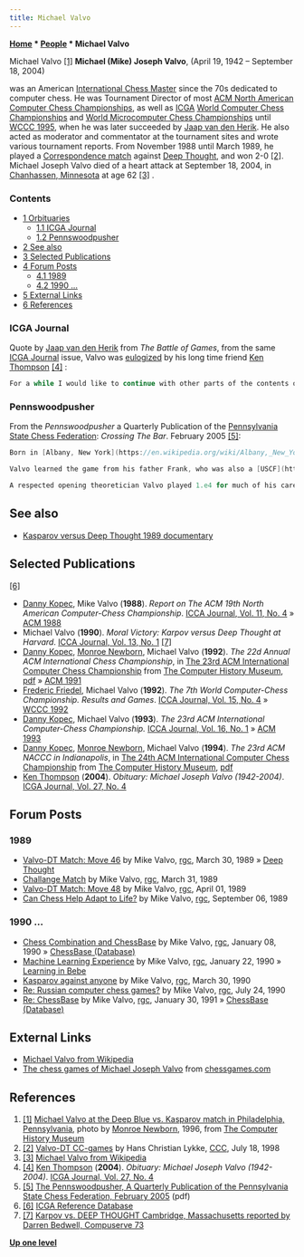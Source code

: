 ```yaml
---
title: Michael Valvo
---
```

**[Home](Home "Home") \* [People](People "People") \* Michael Valvo**



 [](http://www.computerhistory.org/chess/full_record.php?iid=stl-430b9bbc75254) Michael Valvo <a id="cite-note-1" href="#cite-ref-1">[1]</a> 
**Michael (Mike) Joseph Valvo**, (April 19, 1942 – September 18, 2004)  

was an American [International Chess Master](https://en.wikipedia.org/wiki/International_Master#International_Master_.28IM.29) since the 70s dedicated to computer chess. He was Tournament Director of most [ACM North American Computer Chess Championships](ACM_North_American_Computer_Chess_Championship "ACM North American Computer Chess Championship"), as well as [ICGA](ICGA "ICGA") [World Computer Chess Championships](World_Computer_Chess_Championship "World Computer Chess Championship") and [World Microcomputer Chess Championships](World_Microcomputer_Chess_Championship "World Microcomputer Chess Championship") until [WCCC 1995](WCCC_1995 "WCCC 1995"), when he was later succeeded by [Jaap van den Herik](Jaap_van_den_Herik "Jaap van den Herik"). 
He also acted as moderator and commentator at the tournament sites and wrote various tournament reports. From November 1988 until March 1989, he played a [Correspondence match](https://en.wikipedia.org/wiki/Correspondence_chess) against [Deep Thought](Deep_Thought "Deep Thought"), and won 2-0 <a id="cite-note-2" href="#cite-ref-2">[2]</a>.
Michael Joseph Valvo died of a heart attack at September 18, 2004, in [Chanhassen, Minnesota](https://en.wikipedia.org/wiki/Chanhassen,_Minnesota) at age 62 <a id="cite-note-3" href="#cite-ref-3">[3]</a> . 



### Contents


* [1 Orbituaries](#orbituaries)
	+ [1.1 ICGA Journal](#icga-journal)
	+ [1.2 Pennswoodpusher](#pennswoodpusher)
* [2 See also](#see-also)
* [3 Selected Publications](#selected-publications)
* [4 Forum Posts](#forum-posts)
	+ [4.1 1989](#1989)
	+ [4.2 1990 ...](#1990-...)
* [5 External Links](#external-links)
* [6 References](#references)






### ICGA Journal


Quote by [Jaap van den Herik](Jaap_van_den_Herik "Jaap van den Herik") from *The Battle of Games*, from the same [ICGA Journal](ICGA_Journal "ICGA Journal") issue, Valvo was [eulogized](https://en.wikipedia.org/wiki/Eulogy) by his long time friend [Ken Thompson](Ken_Thompson "Ken Thompson") <a id="cite-note-4" href="#cite-ref-4">[4]</a> :




```C++
For a while I would like to continue with other parts of the contents of this issue. With much regret I would like to have your attention for Ken Thompson’s contribution on the passing away of Mike Valvo. For many years, he was the Tournament Director of our tournaments: the [North American Computer-Chess Championships](ACM_North_American_Computer_Chess_Championship "ACM North American Computer Chess Championship") (NACCCs), the [World Computer-Chess Championships](World_Computer_Chess_Championship "World Computer Chess Championship") (WCCCs), the [World Microcomputer-Chess Championships](World_Microcomputer_Chess_Championship "World Microcomputer Chess Championship") (WMCCs), and the [Computer Olympiads](Computer_Olympiad "Computer Olympiad") (COs). He did a very good job and made a real community of our group. He shall be missed. Personally, I would like to thank him publicly for the many lessons learned and I would like to state that I feel privileged to have succeeded him in some of his tasks. Thank you Mike for our long-standing cooperation. 

```

### Pennswoodpusher


From the *Pennswoodpusher* a Quarterly Publication of the [Pennsylvania State Chess Federation](https://en.wikipedia.org/wiki/Pennsylvania_State_Chess_Federation): *Crossing The Bar*. February 2005 <a id="cite-note-5" href="#cite-ref-5">[5]</a>:




```C++
Born in [Albany, New York](https://en.wikipedia.org/wiki/Albany,_New_York), Michael Valvo was a graduate of [Columbia University](Columbia_University "Columbia University") and spent much of his life working with computers. He is perhaps best known to the public for his job as commentator for the Kasparov versus [Deep Blue](Deep_Blue "Deep Blue") Matches in 1996 and [1997](Kasparov_versus_Deep_Blue_1997 "Kasparov versus Deep Blue 1997"), but he accomplished many things in a chess career going back to the late 1950s.

```


```C++
Valvo learned the game from his father Frank, who was also a [USCF](https://en.wikipedia.org/wiki/United_States_Chess_Federation) master. Michael made quick progress and in 1964 was a member of the U.S. team that competed in the 11th Student Olympiad in [Cracow](https://en.wikipedia.org/wiki/Krak%C3%B3w), Poland, in 1964 along with [Bill Lombardy](https://en.wikipedia.org/wiki/William_Lombardy), [Raymond Weinstein](https://en.wikipedia.org/wiki/Raymond_Weinstein), [Charles Kalme](https://en.wikipedia.org/wiki/Charles_Kalme), [Bernard Zuckerman](https://en.wikipedia.org/wiki/Bernard_Zuckerman) and Mitchell Sweig. The Americans finished in fourth place behind the USSR, Czechoslovakia and Hungary. He quit playing chess in 1969, but came back with a big bang by earning a [FIDE](FIDE "FIDE") rating of 2530 in the late 1970s after an excellent performance in a NY Futurity. FIDE awarded him the IM title in 1980.

```


```C++
A respected opening theoretician Valvo played 1.e4 for much of his career before adding the [English](https://en.wikipedia.org/wiki/English_Opening) to his repertoire. He was a life-long fan of the [Dragon](https://en.wikipedia.org/wiki/Sicilian_Defence,_Dragon_Variation) and a early pioneer (1963) of a [Benko-gambit](https://en.wikipedia.org/wiki/Benko_Gambit) type approach - 1.d4 Nf6 2.c4 a6 followed by ...c5 with ...b5 to follow d4-d5. He tested many of his lines in correspondence chess throughout his career. Valvo was a co-author of a book on the [1990 Kasparov-Karpov match](https://en.wikipedia.org/wiki/World_Chess_Championship_1990) and was the technical editor of [Bobby Fischer Teaches Chess](https://en.wikipedia.org/wiki/Bobby_Fischer#Under_Fischer.27s_name) along with [Raymond Weinstein](https://en.wikipedia.org/wiki/Raymond_Weinstein). He did the game annotations for the 1966/67 US Championship bulletin. 

```

## See also


* [Kasparov versus Deep Thought 1989 documentary](Kasparov_versus_Deep_Thought_1989#Video "Kasparov versus Deep Thought 1989")


## Selected Publications


<a id="cite-note-6" href="#cite-ref-6">[6]</a>



* [Danny Kopec](Danny_Kopec "Danny Kopec"), Mike Valvo (**1988**). *Report on The ACM 19th North American Computer-Chess Championship*. [ICCA Journal, Vol. 11, No. 4](ICGA_Journal#11_4 "ICGA Journal") » [ACM 1988](ACM_1988 "ACM 1988")
* Michael Valvo (**1990**). *Moral Victory: Karpov versus Deep Thought at Harvard*. [ICCA Journal, Vol. 13, No. 1](ICGA_Journal#13_1 "ICGA Journal") <a id="cite-note-7" href="#cite-ref-7">[7]</a>
* [Danny Kopec](Danny_Kopec "Danny Kopec"), [Monroe Newborn](Monroe_Newborn "Monroe Newborn"), Michael Valvo (**1992**). *The 22d Annual ACM International Chess Championship*, in [The 23rd ACM International Computer Chess Championship](http://www.computerhistory.org/chess/full_record.php?iid=doc-431614f6cc6e9) from [The Computer History Museum](The_Computer_History_Museum "The Computer History Museum"), [pdf](http://archive.computerhistory.org/projects/chess/related_materials/text/3-1%20and%203-2%20and%203-3%20and%204-3.1990_21st_NACCC/1990%20NACCC.062303065.sm.pdf) » [ACM 1991](ACM_1991 "ACM 1991")
* [Frederic Friedel](Frederic_Friedel "Frederic Friedel"), Michael Valvo (**1992**). *The 7th World Computer-Chess Championship. Results and Games*. [ICCA Journal, Vol. 15, No. 4](ICGA_Journal#15_4 "ICGA Journal") » [WCCC 1992](WCCC_1992 "WCCC 1992")
* [Danny Kopec](Danny_Kopec "Danny Kopec"), Michael Valvo (**1993**). *The 23rd ACM International Computer-Chess Championship.* [ICCA Journal, Vol. 16, No. 1](ICGA_Journal#16_1 "ICGA Journal") » [ACM 1993](ACM_1993 "ACM 1993")
* [Danny Kopec](Danny_Kopec "Danny Kopec"), [Monroe Newborn](Monroe_Newborn "Monroe Newborn"), Michael Valvo (**1994**). *The 23rd ACM NACCC in Indianapolis*, in [The 24th ACM International Computer Chess Championship](http://www.computerhistory.org/chess/full_record.php?iid=doc-431614f6cceea) from [The Computer History Museum](The_Computer_History_Museum "The Computer History Museum"), [pdf](http://archive.computerhistory.org/projects/chess/related_materials/text/3-1%20and%203-2%20and%203-3%20and%204-3.1994_24th_ICCC/1994%20ICCC.062303013.sm.pdf)
* [Ken Thompson](Ken_Thompson "Ken Thompson") (**2004**). *Obituary: Michael Joseph Valvo (1942-2004)*. [ICGA Journal, Vol. 27, No. 4](ICGA_Journal#27_4 "ICGA Journal")


## Forum Posts


### 1989


* [Valvo-DT Match: Move 46](https://groups.google.com/d/msg/rec.games.chess/vzpOWhHfk8c/ThAS2pQQ_rMJ) by Mike Valvo, [rgc](Computer_Chess_Forums "Computer Chess Forums"), March 30, 1989 » [Deep Thought](Deep_Thought "Deep Thought")
* [Challange Match](https://groups.google.com/d/msg/rec.games.chess/2Dm3Ps87ALE/6qvBtkRMEuUJ) by Mike Valvo, [rgc](Computer_Chess_Forums "Computer Chess Forums"), March 31, 1989
* [Valvo-DT Match: Move 48](https://groups.google.com/d/msg/rec.games.chess/VMKpRaD9dSc/CLgzuim7pUYJ) by Mike Valvo, [rgc](Computer_Chess_Forums "Computer Chess Forums"), April 01, 1989
* [Can Chess Help Adapt to Life?](https://groups.google.com/d/msg/rec.games.chess/wqAWR7ylU4w/PTvP5DbWadcJ) by Mike Valvo, [rgc](Computer_Chess_Forums "Computer Chess Forums"), September 06, 1989


### 1990 ...


* [Chess Combination and ChessBase](https://groups.google.com/d/msg/rec.games.chess/JJHItqU-rpo/nDPFln1I1DcJ) by Mike Valvo, [rgc](Computer_Chess_Forums "Computer Chess Forums"), January 08, 1990 » [ChessBase (Database)](ChessBase_(Database) "ChessBase (Database)")
* [Machine Learning Experience](https://groups.google.com/d/msg/rec.games.chess/wkTUUFfEvIE/RyFnJTjyQq4J) by Mike Valvo, [rgc](Computer_Chess_Forums "Computer Chess Forums"), January 22, 1990 » [Learning in Bebe](Persistent_Hash_Table#LearninginBebe "Persistent Hash Table")
* [Kasparov against anyone](https://groups.google.com/d/msg/rec.games.chess/uFKnustVGCQ/5wYPHthaVtQJ) by Mike Valvo, [rgc](Computer_Chess_Forums "Computer Chess Forums"), March 30, 1990
* [Re: Russian computer chess games?](https://groups.google.com/d/msg/rec.games.chess/IrYK2daRTq8/4mn_t3StRMQJ) by Mike Valvo, [rgc](Computer_Chess_Forums "Computer Chess Forums"), July 24, 1990
* [Re: ChessBase](https://groups.google.com/d/msg/rec.games.chess/VelERxmnX9A/7RaQv-6-z6QJ) by Mike Valvo, [rgc](Computer_Chess_Forums "Computer Chess Forums"), January 30, 1991 » [ChessBase (Database)](ChessBase_(Database) "ChessBase (Database)")


## External Links


* [Michael Valvo from Wikipedia](https://en.wikipedia.org/wiki/Michael_Valvo)
* [The chess games of Michael Joseph Valvo](http://www.chessgames.com/player/michael_joseph_valvo.html) from [chessgames.com](http://www.chessgames.com/index.html)


## References


1. <a id="cite-ref-1" href="#cite-note-1">[1]</a> [Michael Valvo at the Deep Blue vs. Kasparov match in Philadelphia, Pennsylvania](http://www.computerhistory.org/chess/full_record.php?iid=stl-430b9bbc75254), photo by [Monroe Newborn](Monroe_Newborn "Monroe Newborn"), 1996, from [The Computer History Museum](The_Computer_History_Museum "The Computer History Museum")
2. <a id="cite-ref-2" href="#cite-note-2">[2]</a> [Valvo-DT CC-games](https://www.stmintz.com/ccc/index.php?id=22438) by Hans Christian Lykke, [CCC](CCC "CCC"), July 18, 1998
3. <a id="cite-ref-3" href="#cite-note-3">[3]</a> [Michael Valvo from Wikipedia](https://en.wikipedia.org/wiki/Michael_Valvo)
4. <a id="cite-ref-4" href="#cite-note-4">[4]</a> [Ken Thompson](Ken_Thompson "Ken Thompson") (**2004**). *Obituary: Michael Joseph Valvo (1942-2004)*. [ICGA Journal, Vol. 27, No. 4](ICGA_Journal#27_4 "ICGA Journal")
5. <a id="cite-ref-5" href="#cite-note-5">[5]</a> [The Pennswoodpusher, A Quarterly Publication of the Pennsylvania State Chess Federation, February 2005](http://www.pitt.edu/~schach/Newsletters/2005WinterPWP.pdf) (pdf)
6. <a id="cite-ref-6" href="#cite-note-6">[6]</a> [ICGA Reference Database](ICGA_Journal#RefDB "ICGA Journal")
7. <a id="cite-ref-7" href="#cite-note-7">[7]</a> [Karpov vs. DEEP THOUGHT Cambridge, Massachusetts reported by Darren Bedwell, Compuserve 73](http://www.skepticfiles.org/cowtext/comput~1/karpovpr.htm)

**[Up one level](People "People")**







 
